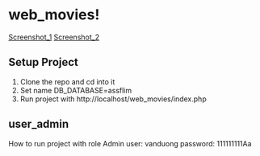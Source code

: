# web_movies!
[Screenshot_1](https://user-images.githubusercontent.com/72380296/228869517-08464f15-a355-49fe-80e6-756f469655c2.png)
[Screenshot_2](https://user-images.githubusercontent.com/72380296/228869606-ff34576c-50ae-4aeb-b060-64609e396053.png)


## Setup Project
1. Clone the repo and cd into it
2. Set name DB_DATABASE=assflim 
3. Run project with http://localhost/web_movies/index.php
## user_admin
How to run project with role Admin 
user: vanduong
password: 111111111Aa
